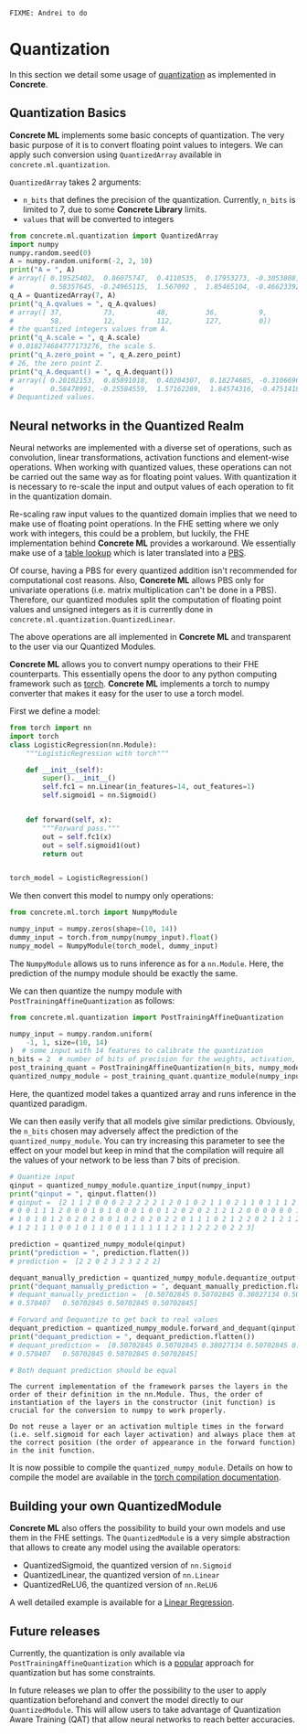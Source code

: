 ```{note}
FIXME: Andrei to do
```

# Quantization

In this section we detail some usage of [quantization](../../user/explanation/quantization.md) as implemented in **Concrete**.

## Quantization Basics

**Concrete ML** implements some basic concepts of quantization. The very basic purpose of it is to convert floating point values to integers. We can apply such conversion using `QuantizedArray` available in `concrete.ml.quantization`.

`QuantizedArray` takes 2 arguments:

- `n_bits` that defines the precision of the quantization. Currently, `n_bits` is limited to 7, due to some **Concrete Library** limits.
- `values` that will be converted to integers

```python
from concrete.ml.quantization import QuantizedArray
import numpy
numpy.random.seed(0)
A = numpy.random.uniform(-2, 2, 10)
print("A = ", A)
# array([ 0.19525402,  0.86075747,  0.4110535,  0.17953273, -0.3053808,
#         0.58357645, -0.24965115,  1.567092 ,  1.85465104, -0.46623392])
q_A = QuantizedArray(7, A)
print("q_A.qvalues = ", q_A.qvalues)
# array([ 37,          73,          48,         36,          9,
#         58,          12,          112,        127,         0])
# the quantized integers values from A.
print("q_A.scale = ", q_A.scale)
# 0.018274684777173276, the scale S.
print("q_A.zero_point = ", q_A.zero_point)
# 26, the zero point Z.
print("q_A.dequant() = ", q_A.dequant())
# array([ 0.20102153,  0.85891018,  0.40204307,  0.18274685, -0.31066964,
#         0.58478991, -0.25584559,  1.57162289,  1.84574316, -0.4751418 ])
# Dequantized values.
```

## Neural networks in the Quantized Realm

Neural networks are implemented with a diverse set of operations, such as convolution, linear transformations, activation functions and element-wise operations. When working with quantized values, these operations can not be carried out the same way as for floating point values. With quantization it is necessary to re-scale the input and output values of each operation to fit in the quantization domain.

Re-scaling raw input values to the quantized domain implies that we need to make use of floating point operations. In the FHE setting where we only work with integers, this could be a problem, but luckily, the FHE implementation behind **Concrete ML** provides a workaround. We essentially make use of a [table lookup](https://docs.zama.ai/concrete-numpy/stable/user/tutorial/table_lookup.html) which is later translated into a [PBS](https://whitepaper.zama.ai).

Of course, having a PBS for every quantized addition isn't recommended for computational cost reasons. Also, **Concrete ML** allows PBS only for univariate operations (i.e. matrix multiplication can't be done in a PBS). Therefore, our quantized modules split the computation of floating point values and unsigned integers as it is currently done in `concrete.ml.quantization.QuantizedLinear`.

The above operations are all implemented in **Concrete ML** and transparent to the user via our Quantized Modules.

**Concrete ML** allows you to convert numpy operations to their FHE counterparts. This essentially opens the door to any python computing framework such as [torch](https://pytorch.org/). **Concrete ML** implements a torch to numpy converter that makes it easy for the user to use a torch model.

First we define a model:

<!--pytest-codeblocks:cont-->

```python
from torch import nn
import torch
class LogisticRegression(nn.Module):
    """LogisticRegression with torch"""

    def __init__(self):
        super().__init__()
        self.fc1 = nn.Linear(in_features=14, out_features=1)
        self.sigmoid1 = nn.Sigmoid()


    def forward(self, x):
        """Forward pass."""
        out = self.fc1(x)
        out = self.sigmoid1(out)
        return out


torch_model = LogisticRegression()
```

We then convert this model to numpy only operations:

<!--pytest-codeblocks:cont-->

```python
from concrete.ml.torch import NumpyModule

numpy_input = numpy.zeros(shape=(10, 14))
dummy_input = torch.from_numpy(numpy_input).float()
numpy_model = NumpyModule(torch_model, dummy_input)
```

The `NumpyModule` allows us to runs inference as for a `nn.Module`. Here, the prediction of the numpy module should be exactly the same.

We can then quantize the numpy module with `PostTrainingAffineQuantization` as follows:

<!--pytest-codeblocks:cont-->

```python
from concrete.ml.quantization import PostTrainingAffineQuantization

numpy_input = numpy.random.uniform(
    -1, 1, size=(10, 14)
)  # some input with 14 features to calibrate the quantization
n_bits = 2  # number of bits of precision for the weights, activation, inputs and outputs.
post_training_quant = PostTrainingAffineQuantization(n_bits, numpy_model)
quantized_numpy_module = post_training_quant.quantize_module(numpy_input)
```

Here, the quantized model takes a quantized array and runs inference in the quantized paradigm.

We can then easily verify that all models give similar predictions. Obviously, the `n_bits` chosen may adversely affect the prediction of the `quantized_numpy_module`. You can try increasing this parameter to see the effect on your model but keep in mind that the compilation will require all the values of your network to be less than 7 bits of precision.

<!--pytest-codeblocks:cont-->

```python
# Quantize input
qinput = quantized_numpy_module.quantize_input(numpy_input)
print("qinput = ", qinput.flatten())
# qinput =  [2 1 1 2 0 0 0 2 2 2 2 2 1 2 0 1 0 2 1 1 0 2 1 1 0 1 1 1 2 2 1 1 2 0 2 2 0
# 0 0 1 1 1 2 0 0 0 1 0 1 0 0 0 1 0 0 1 2 0 2 0 2 1 2 1 2 0 0 0 0 0 0 1 0 2
# 1 0 1 0 1 2 0 2 0 2 0 0 1 0 2 0 2 0 2 2 0 1 1 1 0 2 1 2 2 0 2 1 2 1 2 2 2
# 1 2 1 1 1 0 0 1 0 1 1 0 0 1 1 1 1 1 1 2 1 1 2 2 2 0 2 2 3]

prediction = quantized_numpy_module(qinput)
print("prediction = ", prediction.flatten())
# prediction =  [2 2 0 2 3 2 3 2 2 2]

dequant_manually_prediction = quantized_numpy_module.dequantize_output(prediction)
print("dequant_manually_prediction = ", dequant_manually_prediction.flatten())
# dequant_manually_prediction =  [0.50702845 0.50702845 0.38027134 0.50702845 0.570407   0.50702845
# 0.570407   0.50702845 0.50702845 0.50702845]

# Forward and Dequantize to get back to real values
dequant_prediction = quantized_numpy_module.forward_and_dequant(qinput)
print("dequant_prediction = ", dequant_prediction.flatten())
# dequant_prediction =  [0.50702845 0.50702845 0.38027134 0.50702845 0.570407   0.50702845
# 0.570407   0.50702845 0.50702845 0.50702845]

# Both dequant prediction should be equal
```

```{warning}
The current implementation of the framework parses the layers in the order of their definition in the nn.Module. Thus, the order of instantiation of the layers in the constructor (init function) is crucial for the conversion to numpy to work properly.
```

```{warning}
Do not reuse a layer or an activation multiple times in the forward (i.e. self.sigmoid for each layer activation) and always place them at the correct position (the order of appearance in the forward function) in the init function.
```

It is now possible to compile the `quantized_numpy_module`. Details on how to compile the model are available in the [torch compilation documentation](../../user/howto/simple_example_torch.md).

## Building your own QuantizedModule

**Concrete ML** also offers the possibility to build your own models and use them in the FHE settings. The `QuantizedModule` is a very simple abstraction that allows to create any model using the available operators:

- QuantizedSigmoid, the quantized version of `nn.Sigmoid`
- QuantizedLinear, the quantized version of `nn.Linear`
- QuantizedReLU6, the quantized version of `nn.ReLU6`

A well detailed example is available for a [Linear Regression](../../user/advanced_examples/LinearRegression.ipynb).

## Future releases

Currently, the quantization is only available via `PostTrainingAffineQuantization` which is a [popular](https://arxiv.org/pdf/1712.05877.pdf) approach for quantization but has some constraints.

In future releases we plan to offer the possibility to the user to apply quantization beforehand and convert the model directly to our `QuantizedModule`. This will allow users to take advantage of Quantization Aware Training (QAT) that allow neural networks to reach better accuracies.
